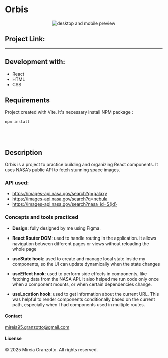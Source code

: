 # Orbis

<div align="center">
<img src="https://res.cloudinary.com/dr2vohk2z/image/upload/v1752496004/Orbis/Orbis_Mockup_dd7avr.png" alt="desktop and mobile preview" />
</div>

## Project Link:

---

## Development with:

- React
- HTML
- CSS

## Requirements

Project created with Vite. It's necessary install NPM package :

```bash
npm install
```

<br>
<br>

## Description

Orbis is a project to practice building and organizing React components. It uses NASA’s public API to fetch stunning space images.

### API used:

- https://images-api.nasa.gov/search?q=galaxy
- https://images-api.nasa.gov/search?q=nebula
- https://images-api.nasa.gov/search?nasa_id=${id}

### Concepts and tools practiced

- **Design:** fully designed by me using Figma.

- **React Router DOM**: used to handle routing in the application. It allows navigation between different pages or views without reloading the whole page

- **useState hook**: used to create and manage local state inside my components, so the UI can update dynamically when the state changes

- **useEffect hook**: used to perform side effects in components, like fetching data from the NASA API. It also helped me run code only once when a component mounts, or when certain dependencies change.

- **useLocation hook**: used to get information about the current URL. This was helpful to render components conditionally based on the current path, especially when I had components used in multiple routes.

#### Contact

mireia95.granzotto@gmail.com

#### License

© 2025 Mireia Granzotto. All rights reserved.
